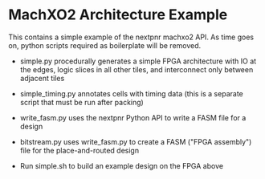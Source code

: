 # MachXO2 Architecture Example

This contains a simple example of the nextpnr machxo2 API. As time goes on,
python scripts required as boilerplate will be removed.

 - simple.py procedurally generates a simple FPGA architecture with IO at the edges,
   logic slices in all other tiles, and interconnect only between adjacent tiles

 - simple_timing.py annotates cells with timing data (this is a separate script that must be run after packing)

 - write_fasm.py uses the nextpnr Python API to write a FASM file for a design

 - bitstream.py uses write_fasm.py to create a FASM ("FPGA assembly") file for the place-and-routed design

 - Run simple.sh to build an example design on the FPGA above
